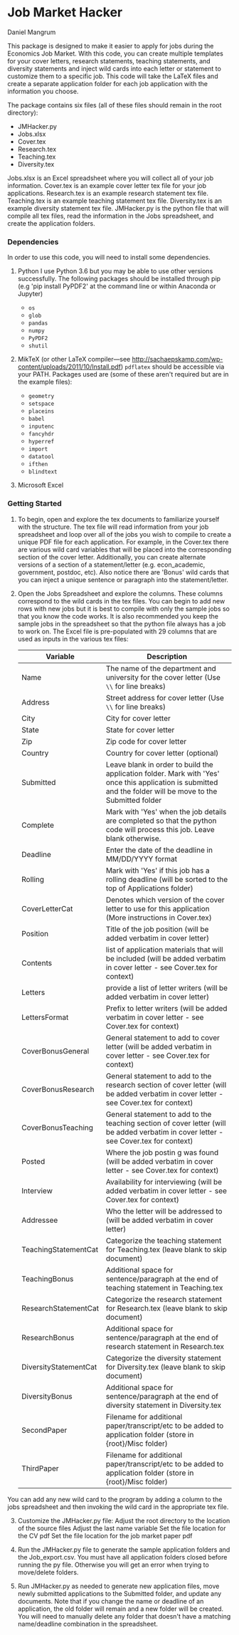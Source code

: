 # Job Market Hacker


Daniel Mangrum



This package is designed to make it easier to apply for jobs during the Economics Job Market. With this code, you can create multiple templates for your cover letters, research statements, teaching statements, and diversity statements and inject wild cards into each letter or statement to customize them to a specific job. This code will take the LaTeX files and create a separate application folder for each job application with the information you choose. 

The package contains six files (all of these files should remain in the root directory):

- JMHacker.py
- Jobs.xlsx
- Cover.tex
- Research.tex
- Teaching.tex
- Diversity.tex

Jobs.xlsx is an Excel spreadsheet where you will collect all of your job information.
Cover.tex is an example cover letter tex file for your job applications.
Research.tex is an example research statement tex file.
Teaching.tex is an example teaching statement tex file.
Diversity.tex is an example diversity statement tex file.
JMHacker.py is the python file that will compile all tex files, read the information in the Jobs spreadsheet, and create the application folders.


### Dependencies

In order to use this code, you will need to install some dependencies.

1. Python
	I use Python 3.6 but you may be able to use other versions successfully. The following packages should be installed through pip (e.g 'pip install PyPDF2' at the command line or within Anaconda or Jupyter)
   - `os`
   - `glob`
   - `pandas`
   - `numpy`
   - `PyPDF2`
   - `shutil`

1. MikTeX (or other LaTeX compiler—see http://sachaepskamp.com/wp-content/uploads/2011/10/Install.pdf)
   `pdflatex` should be accessible via your PATH.
   Packages used are (some of these aren't required but are in the example files):
    - `geometry`
    - `setspace`
    - `placeins`
    - `babel`
    - `inputenc`
    - `fancyhdr`
    - `hyperref`
    - `import`
    - `datatool`
    - `ifthen`
    - `blindtext`

1. Microsoft Excel


### Getting Started

1. To begin, open and explore the tex documents to familiarize yourself with the structure. The tex file will read information from your job spreadsheet and loop over all of the jobs you wish to compile to create a unique PDF file for each application. For example, in the Cover.tex there are various wild card variables that will be placed into the corresponding section of the cover letter. Additionally, you can create alternate versions of a section of a statement/letter (e.g. econ_academic, government, postdoc, etc). Also notice there are 'Bonus' wild cards that you can inject a unique sentence or paragraph into the statement/letter.

2. Open the Jobs Spreadsheet and explore the columns. These columns correspond to the wild cards in the tex files. You can begin to add new rows with new jobs but it is best to compile with only the sample jobs so that you know the code works. It is also recommended you keep the sample jobs in the spreadsheet so that the python file always has a job to work on. The Excel file is pre-populated with 29 columns that are used as inputs in the various tex files:

   | Variable | Description |
   |----------|-------------|
   | Name | The name of the department and university for the cover letter (Use `\\` for line breaks) |
   | Address | Street address for cover letter (Use `\\` for line breaks) |
   | City | City for cover letter |
   | State | State for cover letter |
   | Zip | Zip code for cover letter |
   | Country | Country for cover letter (optional) |
   | Submitted | Leave blank in order to build the application folder. Mark with 'Yes' once this application is submitted and the folder will be move to the Submitted folder |
   | Complete | Mark with 'Yes' when the job details are completed so that the python code will process this job. Leave blank otherwise. |
   | Deadline | Enter the date of the deadline in MM/DD/YYYY format |
   | Rolling | Mark with 'Yes' if this job has a rolling deadline (will be sorted to the top of Applications folder) |
   | CoverLetterCat | Denotes which version of the cover letter to use for this application (More instructions in Cover.tex) |
   | Position | Title of the job position (will be added verbatim in cover letter) |
   | Contents | list of application materials that will be included (will be added verbatim in cover letter - see Cover.tex for context) |
   | Letters | provide a list of letter writers (will be added verbatim in cover letter) |
   | LettersFormat | Prefix to letter writers (will be added verbatim in cover letter - see Cover.tex for context) |
   | CoverBonusGeneral | General statement to add to cover letter (will be added verbatim in cover letter - see Cover.tex for context) |
   | CoverBonusResearch | General statement to add to the research section of cover letter (will be added verbatim in cover letter - see Cover.tex for context) |
   | CoverBonusTeaching | General statement to add to the teaching section of cover letter (will be added verbatim in cover letter - see Cover.tex for context) |
   | Posted | Where the job postin g was found (will be added verbatim in cover letter - see Cover.tex for context) |
   | Interview | Availability for interviewing (will be added verbatim in cover letter - see Cover.tex for context) |
   | Addressee | Who the letter will be addressed to (will be added verbatim in cover letter) |
   | TeachingStatementCat | Categorize the teaching statement for Teaching.tex (leave blank to skip document) |
   | TeachingBonus | Additional space for sentence/paragraph at the end of teaching statement in Teaching.tex |
   | ResearchStatementCat | Categorize the research statement for Research.tex (leave blank to skip document) |
   | ResearchBonus | Additional space for sentence/paragraph at the end of research statement in Research.tex |
   | DiversityStatementCat | Categorize the diversity statement for Diversity.tex (leave blank to skip document) |
   | DiversityBonus | Additional space for sentence/paragraph at the end of diversity statement in Diversity.tex |
   | SecondPaper | Filename for additional paper/transcript/etc to be added to application folder (store in {root}/Misc folder) |
   | ThirdPaper | Filename for additional paper/transcript/etc to be added to application folder (store in {root}/Misc folder) |

You can add any new wild card to the program by adding a column to the jobs spreadsheet and then invoking the wild card in the appropriate tex file.

3. Customize the JMHacker.py file:
	Adjust the root directory to the location of the source files
	Adjust the last name variable
	Set the file location for the CV pdf
	Set the file location for the job market paper pdf

4. Run the JMHacker.py file to generate the sample application folders and the Job_export.csv. You must have all application folders closed before running the py file. Otherwise you will get an error when trying to move/delete folders.

5. Run JMHacker.py as needed to generate new application files, move newly submitted applications to the Submitted folder, and update any documents. Note that if you change the name or deadline of an application, the old folder will remain and a new folder will be created. You will need to manually delete any folder that doesn't have a matching name/deadline combination in the spreadsheet.


